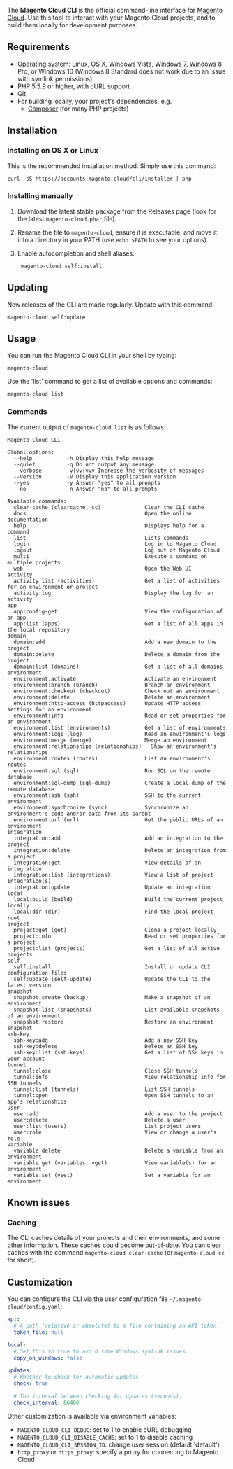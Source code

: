 The **Magento Cloud CLI** is the official command-line interface for [Magento Cloud](https://magento.cloud). Use this tool to interact with your Magento Cloud projects, and to build them locally for development purposes.

## Requirements

* Operating system: Linux, OS X, Windows Vista, Windows 7, Windows 8 Pro, or Windows 10 (Windows 8 Standard does not work due to an issue with symlink permissions)
* PHP 5.5.9 or higher, with cURL support
* Git
* For building locally, your project's dependencies, e.g.
  * [Composer](https://getcomposer.org/) (for many PHP projects)

## Installation

### Installing on OS X or Linux

This is the recommended installation method. Simply use this command:

    curl -sS https://accounts.magento.cloud/cli/installer | php

### Installing manually

1. Download the latest stable package from the Releases page
  (look for the latest `magento-cloud.phar` file).

2. Rename the file to `magento-cloud`, ensure it is executable, and move it into
  a directory in your PATH (use `echo $PATH` to see your options).

3. Enable autocompletion and shell aliases:

        magento-cloud self:install

## Updating

New releases of the CLI are made regularly. Update with this command:

    magento-cloud self:update

## Usage

You can run the Magento Cloud CLI in your shell by typing:

    magento-cloud

Use the 'list' command to get a list of available options and commands:

    magento-cloud list

### Commands

The current output of `magento-cloud list` is as follows:

```
Magento Cloud CLI

Global options:
  --help           -h Display this help message
  --quiet          -q Do not output any message
  --verbose        -v|vv|vvv Increase the verbosity of messages
  --version        -V Display this application version
  --yes            -y Answer "yes" to all prompts
  --no             -n Answer "no" to all prompts

Available commands:
  clear-cache (clearcache, cc)              Clear the CLI cache
  docs                                      Open the online documentation
  help                                      Displays help for a command
  list                                      Lists commands
  login                                     Log in to Magento Cloud
  logout                                    Log out of Magento Cloud
  multi                                     Execute a command on multiple projects
  web                                       Open the Web UI
activity
  activity:list (activities)                Get a list of activities for an environment or project
  activity:log                              Display the log for an activity
app
  app:config-get                            View the configuration of an app
  app:list (apps)                           Get a list of all apps in the local repository
domain
  domain:add                                Add a new domain to the project
  domain:delete                             Delete a domain from the project
  domain:list (domains)                     Get a list of all domains
environment
  environment:activate                      Activate an environment
  environment:branch (branch)               Branch an environment
  environment:checkout (checkout)           Check out an environment
  environment:delete                        Delete an environment
  environment:http-access (httpaccess)      Update HTTP access settings for an environment
  environment:info                          Read or set properties for an environment
  environment:list (environments)           Get a list of environments
  environment:logs (log)                    Read an environment's logs
  environment:merge (merge)                 Merge an environment
  environment:relationships (relationships)   Show an environment's relationships
  environment:routes (routes)               List an environment's routes
  environment:sql (sql)                     Run SQL on the remote database
  environment:sql-dump (sql-dump)           Create a local dump of the remote database
  environment:ssh (ssh)                     SSH to the current environment
  environment:synchronize (sync)            Synchronize an environment's code and/or data from its parent
  environment:url (url)                     Get the public URLs of an environment
integration
  integration:add                           Add an integration to the project
  integration:delete                        Delete an integration from a project
  integration:get                           View details of an integration
  integration:list (integrations)           View a list of project integration(s)
  integration:update                        Update an integration
local
  local:build (build)                       Build the current project locally
  local:dir (dir)                           Find the local project root
project
  project:get (get)                         Clone a project locally
  project:info                              Read or set properties for a project
  project:list (projects)                   Get a list of all active projects
self
  self:install                              Install or update CLI configuration files
  self:update (self-update)                 Update the CLI to the latest version
snapshot
  snapshot:create (backup)                  Make a snapshot of an environment
  snapshot:list (snapshots)                 List available snapshots of an environment
  snapshot:restore                          Restore an environment snapshot
ssh-key
  ssh-key:add                               Add a new SSH key
  ssh-key:delete                            Delete an SSH key
  ssh-key:list (ssh-keys)                   Get a list of SSH keys in your account
tunnel
  tunnel:close                              Close SSH tunnels
  tunnel:info                               View relationship info for SSH tunnels
  tunnel:list (tunnels)                     List SSH tunnels
  tunnel:open                               Open SSH tunnels to an app's relationships
user
  user:add                                  Add a user to the project
  user:delete                               Delete a user
  user:list (users)                         List project users
  user:role                                 View or change a user's role
variable
  variable:delete                           Delete a variable from an environment
  variable:get (variables, vget)            View variable(s) for an environment
  variable:set (vset)                       Set a variable for an environment
```

## Known issues

### Caching

The CLI caches details of your projects and their environments, and some other
information. These caches could become out-of-date. You can clear caches with
the command `magento-cloud clear-cache` (or `magento-cloud cc` for short).

## Customization

You can configure the CLI via the user configuration file `~/.magento-cloud/config.yaml`:

```yaml
api:
  # A path (relative or absolute) to a file containing an API token.
  token_file: null

local:
  # Set this to true to avoid some Windows symlink issues.
  copy_on_windows: false

updates:
  # Whether to check for automatic updates.
  check: true

  # The interval between checking for updates (seconds).
  check_interval: 86400
```

Other customization is available via environment variables:

* `MAGENTO_CLOUD_CLI_DEBUG`: set to 1 to enable cURL debugging
* `MAGENTO_CLOUD_CLI_DISABLE_CACHE`: set to 1 to disable caching
* `MAGENTO_CLOUD_CLI_SESSION_ID`: change user session (default 'default')
* `http_proxy` or `https_proxy`: specify a proxy for connecting to Magento Cloud
